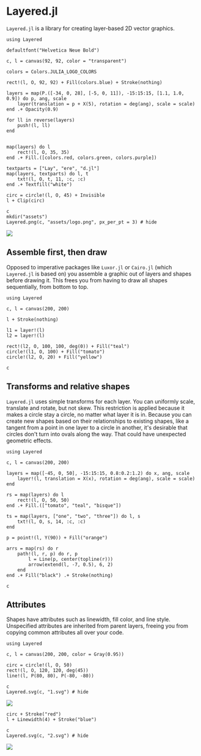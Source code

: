 # Layered.jl

`Layered.jl` is a library for creating layer-based 2D vector graphics.

```@example
using Layered

defaultfont("Helvetica Neue Bold")

c, l = canvas(92, 92, color = "transparent")

colors = Colors.JULIA_LOGO_COLORS

rect!(l, O, 92, 92) + Fill(colors.blue) + Stroke(nothing)

layers = map(P.([-34, 0, 28], [-5, 0, 11]), -15:15:15, [1.1, 1.0, 0.9]) do p, ang, scale
    layer(translation = p + X(5), rotation = deg(ang), scale = scale)
end .+ Opacity(0.9)

for ll in reverse(layers)
    push!(l, ll)
end


map(layers) do l
    rect!(l, O, 35, 35)
end .+ Fill.([colors.red, colors.green, colors.purple])

textparts = ["Lay", "ere", "d.jl"]
map(layers, textparts) do l, t
    txt!(l, O, t, 11, :c, :c)
end .+ Textfill("white")

circ = circle!(l, O, 45) + Invisible
l + Clip(circ)

c
mkdir("assets")
Layered.png(c, "assets/logo.png", px_per_pt = 3) # hide

```
![](logo.png)

## Assemble first, then draw

Opposed to imperative packages like `Luxor.jl` or `Cairo.jl` (which `Layered.jl` is based on) you assemble a graphic out of layers and shapes before drawing it. This frees you from having to draw all shapes sequentially, from bottom to top.

```@example
using Layered

c, l = canvas(200, 200)

l + Stroke(nothing)

l1 = layer!(l)
l2 = layer!(l)

rect!(l2, O, 100, 100, deg(0)) + Fill("teal")
circle!(l1, O, 100) + Fill("tomato")
circle!(l2, O, 20) + Fill("yellow")

c
```

## Transforms and relative shapes

`Layered.jl` uses simple transforms for each layer. You can uniformly scale, translate and rotate, but not skew. This restriction is applied because it makes a circle stay a circle, no matter what layer it is in. Because you can create new shapes based on their relationships to existing shapes, like a tangent from a point in one layer to a circle in another, it's desirable that circles don't turn into ovals along the way. That could have unexpected geometric effects.

```@example
using Layered

c, l = canvas(200, 200)

layers = map([-45, 0, 50], -15:15:15, 0.8:0.2:1.2) do x, ang, scale
    layer!(l, translation = X(x), rotation = deg(ang), scale = scale)
end

rs = map(layers) do l
    rect!(l, O, 50, 50)
end .+ Fill.(["tomato", "teal", "bisque"])

ts = map(layers, ["one", "two", "three"]) do l, s
    txt!(l, O, s, 14, :c, :c)
end

p = point!(l, Y(90)) + Fill("orange")

arrs = map(rs) do r
    path!(l, r, p) do r, p
        l = Line(p, center(topline(r)))
        arrow(extend(l, -7, 0.5), 6, 2)
    end
end .+ Fill("black") .+ Stroke(nothing)

c
```

## Attributes

Shapes have attributes such as linewidth, fill color, and line style. Unspecified attributes are inherited from parent layers, freeing you from copying common attributes all over your code.


```@example attrs
using Layered

c, l = canvas(200, 200, color = Gray(0.95))

circ = circle!(l, O, 50)
rect!(l, O, 120, 120, deg(45))
line!(l, P(80, 80), P(-80, -80))

c
Layered.svg(c, "1.svg") # hide
```
![](1.svg)

```@example attrs
circ + Stroke("red")
l + Linewidth(4) + Stroke("blue")

c
Layered.svg(c, "2.svg") # hide
```

![](2.svg)